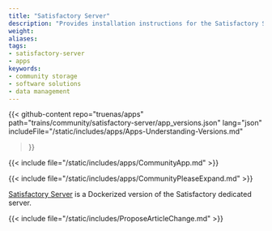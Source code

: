 ```yaml
---
title: "Satisfactory Server"
description: "Provides installation instructions for the Satisfactory Server application in TrueNAS."
weight: 
aliases:
tags:
- satisfactory-server
- apps
keywords:
- community storage
- software solutions
- data management
---
```


{{< github-content 
    repo="truenas/apps"
    path="trains/community/satisfactory-server/app_versions.json"
    lang="json"
	includeFile="/static/includes/apps/Apps-Understanding-Versions.md"
>}}

{{< include file="/static/includes/apps/CommunityApp.md" >}}

{{< include file="/static/includes/apps/CommunityPleaseExpand.md" >}}

<a href="https://github.com/wolveix/satisfactory-server">Satisfactory Server</a> is a Dockerized version of the Satisfactory dedicated server.

{{< include file="/static/includes/ProposeArticleChange.md" >}}
